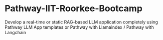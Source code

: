 # Pathway-IIT-Roorkee-Bootcamp
Develop a real-time or static RAG-based LLM application completely using Pathway LLM App templates or Pathway with Llamaindex / Pathway with Langchain
